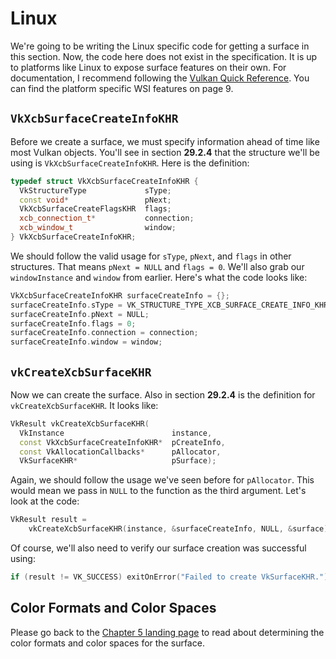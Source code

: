# Linux

We're going to be writing the Linux specific code for getting a surface in this section. Now, the code here does not exist in the specification. It is up to platforms like Linux to expose surface features on their own. For documentation, I recommend following the [Vulkan Quick Reference](https://www.khronos.org/files/vulkan10-reference-guide.pdf). You can find the platform specific WSI features on page 9.

## `VkXcbSurfaceCreateInfoKHR`

Before we create a surface, we must specify information ahead of time like most Vulkan objects. You'll see in section **29.2.4** that the structure we'll be using is `VkXcbSurfaceCreateInfoKHR`. Here is the definition:

```cpp
typedef struct VkXcbSurfaceCreateInfoKHR {
  VkStructureType             sType;
  const void*                 pNext;
  VkXcbSurfaceCreateFlagsKHR  flags;
  xcb_connection_t*           connection;
  xcb_window_t                window;
} VkXcbSurfaceCreateInfoKHR;
```

We should follow the valid usage for `sType`, `pNext`, and `flags` in other structures. That means `pNext = NULL` and `flags = 0`. We'll also grab our `windowInstance` and `window` from earlier. Here's what the code looks like:

```cpp
VkXcbSurfaceCreateInfoKHR surfaceCreateInfo = {};
surfaceCreateInfo.sType = VK_STRUCTURE_TYPE_XCB_SURFACE_CREATE_INFO_KHR;
surfaceCreateInfo.pNext = NULL;
surfaceCreateInfo.flags = 0;
surfaceCreateInfo.connection = connection;
surfaceCreateInfo.window = window;
```

## `vkCreateXcbSurfaceKHR`

Now we can create the surface. Also in section **29.2.4** is the definition for `vkCreateXcbSurfaceKHR`. It looks like:

```cpp
VkResult vkCreateXcbSurfaceKHR(
  VkInstance                        instance,
  const VkXcbSurfaceCreateInfoKHR*  pCreateInfo,
  const VkAllocationCallbacks*      pAllocator,
  VkSurfaceKHR*                     pSurface);
```

Again, we should follow the usage we've seen before for `pAllocator`. This would mean we pass in `NULL` to the function as the third argument. Let's look at the code:

```cpp
VkResult result =
    vkCreateXcbSurfaceKHR(instance, &surfaceCreateInfo, NULL, &surface);
```

Of course, we'll also need to verify our surface creation was successful using:

```cpp
if (result != VK_SUCCESS) exitOnError("Failed to create VkSurfaceKHR.");
```

## Color Formats and Color Spaces

Please go back to the [Chapter 5 landing page](./chap05.md) to read about determining the color formats and color spaces for the surface.
